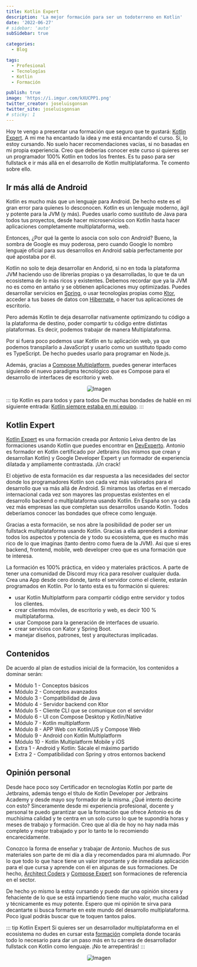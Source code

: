 ```yaml
---
title: Kotlin Expert
description: 'La mejor formación para ser un todoterreno en Kotlin'
date: '2022-06-27'
# sidebar: 'auto'
subSidebar: true

categories:
  - Blog

tags:
  - Profesional
  - Tecnologías
  - Kotlin
  - Formación

publish: true
image: 'https://i.imgur.com/kXUCPP1.png'
twitter_creator: joseluisgonsan
twitter_site: joseluisgonsan
# sticky: 1
---
```

Hoy te vengo a presentar una formación que seguro que te gustará: [Kotlin Expert](https://kotlinexpert.com/). A mi me ha encantado la idea y me está encantando el curso. Sí, lo estoy cursando. No suelo hacer recomendaciones vacías, si no basadas en mi propia experiencia. Creo que deberías conocer este curso si quieres ser un programador 100% Kotlin en todos los frentes. Es tu paso para ser fullstack e ir más allá en el desarrollo de Kotlin multiplataforma. Te comento sobre ello.

<!-- more -->

## Ir más allá de Android
Kotlin es mucho más que un lenguaje para Android. De hecho este es el gran error para quienes lo desconocen. Kotlin es un lenguaje moderno, ágil y potente para la JVM (y más). Puedes usarlo como sustituto de Java para todos tus proyectos, desde hacer microservicios con Kotlin hasta hacer aplicaciones completamente multiplataforma, web.

Entonces, ¿Por qué la gente lo asocia con solo con Android? Bueno, la sombra de Google es muy poderosa, pero cuando Google lo nombro lenguaje oficial para sus desarrollos en Android sabía perfectamente por qué apostaba por él.

Kotlin no solo te deja desarrollar en Andorid, si no en toda la plataforma JVM haciendo uso de librerías propias o ya desarrolladas, lo que te da un ecosistema de lo más ricos y existentes. Debemos recordar que ya la JVM no es como en antaño y se obtienen aplicaciones muy optimizadas. Puedes desarrollar servicios en [Spring](https://spring.io/guides/tutorials/spring-boot-kotlin/), o usar tecnologías propias como [Ktor](https://ktor.io/), acceder a tus bases de datos con [Hibernate](https://www.baeldung.com/kotlin/jpa), o hacer tus aplicaciones de escritorio.

Pero además Kotlin te deja desarrollar nativamente optimizando tu código a la plataforma de destino, poder compartir tu código entre distintas plataformas. Es decir, podemos trabajar de manera Multiplataforma.

Por si fuera poco podemos usar Kotlin en tu aplicación web, ya que podemos transpilarlo a JavaScript y usarlo como un sustituto tipado como es TypeScript. De hecho puedes usarlo para programar en Node.js.

Además, gracias a [Compose Multiplatform](https://www.jetbrains.com/es-es/lp/compose-mpp/), puedes generar interfaces siguiendo el nuevo paradigma tecnológico que es Compose para el desarrollo de interfaces de escritorio y web.

<p style="text-align:center;">
<img loading="lazy" style="border-radius: 0.25rem;"
  src="https://miro.medium.com/max/1400/0*2ANzcAioIwSfyNep.png"
  alt="Imagen">
</p>

::: tip  <span class="iconify" data-icon="logos:kotlin-icon"></span> Kotlin es para todos y para todos
De muchas bondades de <span class="iconify" data-icon="logos:kotlin"></span> hablé en mi siguiente entrada: [Kotlin siempre estaba en mi equipo](../2021/2021-11-28-kotlin-en-mi-equipo.md).
:::

## Kotlin Expert
[Kotlin Expert](https://kotlinexpert.com/) es una formación creada por Antonio Leiva dentro de las formaciones usando Kotlin que puedes encontrar en [DevExperto](https://devexperto.com/). Antonio es formador en Kotlin certificado por Jetbrains (los mismos que crean y desarrollan Kotlin) y Google Developer Expert y un formador de experiencia dilatada y ampliamente contrastada. ¡Un crack!

El objetivo de esta formación es dar respuesta a las necesidades del sector donde los programadores Kotlin son cada vez más valorados para el desarrollo que va más allá de Android. Si miramos las ofertas en el mercado internacional cada vez son mayores las propuestas existentes en el desarrollo backend o multiplataforma usando Kotlin. En España son ya cada vez más empresas las que completan sus desarrollos usando Kotlin. Todos deberíamos conocer las bondades que ofrece como lenguaje.

Gracias a esta formación, se nos abre la posibilidad de poder ser un fullstack multiplataforma usando Kotlin. Gracias a ella aprenderś a dominar todos los aspectos y potencia de <span class="iconify" data-icon="logos:kotlin"></span> y todo su ecosistema, que es mucho más rico de lo que imaginas (tanto dentro como fuera de la JVM). Asi que si eres backend, frontend, mobile, web developer creo que es una formación que te interesa.

La formación es 100% práctica, en vídeo y materiales prácticos. A parte de tener una comunidad de Discord muy rica para resolver cualquier duda.
Crea una App desde cero donde, tanto el servidor como el cliente, estarán programados en Kotlin. Por lo tanto esta es tu formación si quieres:
- usar Kotlin Multiplatform para compartir código entre servidor y todos los clientes.
- crear clientes móviles, de escritorio y web, es decir 100 % multiplataforma.
- usar Compose para la generación de interfaces de usuario.
- crear servicios con Kator y Spring Boot.
- manejar diseños, patrones, test y arquitecturas implicadas.

## Contenidos
De acuerdo al plan de estudios inicial de la formación, los contenidos a dominar serán:
- Módulo 1 - Conceptos básicos
- Módulo 2 - Conceptos avanzados
- Módulo 3 - Compatibilidad de Java
- Módulo 4 - Servidor backend con Ktor
- Módulo 5 - Cliente CLI que se comunique con el servidor
- Módulo 6 - UI con Compose Desktop y Kotlin/Native
- Módulo 7 - Kotlin multiplatform
- Módulo 8 - APP Web con Kotlin/JS y Compose Web
- Módulo 9 - Android con Kotlin Multiplatform
- Módulo 10 - Kotlin Multiplatform Mobile y iOS
- Extra 1 - Android y Kotlin: Sácale el máximo partido
- Extra 2 - Compatibilidad con Spring y otros entornos backend

## Opinión personal
Desde hace poco soy Certificador en tecnologías Kotlin por parte de Jetbrains, además tengo el título de Kotlin Developer por Jetbrains Academy y desde mayo soy formador de la misma. ¿Qué intento decirte con esto? Sinceramente desde mi experiencia profesional, docente y personal te puedo garantizar que la formación que ofrece Antonio es de muchísima calidad y te centra en un solo curso lo que te supondría horas y meses de trabajo y formación. Creo que al día de hoy no hay nada más completo y mejor trabajado y por lo tanto te lo recomiendo encarecidamente.

Conozco la forma de enseñar y trabajar de Antonio. Muchos de sus materiales son parte de mi día a día y recomendados para mi alumnado. Por lo que todo lo que hace tiene un valor importante y de inmediata aplicación para el que cursa y aprende con él en algunas de sus formaciones. De hecho, [Architect Coders](https://architectcoders.com/) y [Compose Expert](https://compose.expert/) son formaciones de referencia en el sector.

De hecho yo mismo la estoy cursando y puedo dar una opinión sincera y fehaciente de lo que se está impartiendo tiene mucho valor, mucha calidad y técnicamente es muy potente. Espero que mi opinión te sirva para decantarte si busca formarte en este mundo del desarrollo multiplataforma. Poco igual podrás buscar que te toquen tantos palos.

::: tip  <span class="iconify" data-icon="logos:kotlin-icon"></span> Kotlin Expert
Si quieres ser un desarrollador multiplataforma en el ecosistema <span class="iconify" data-icon="logos:kotlin"></span> no dudes en cursar esta [formación](https://kotlinexpert.com/) completa donde tocarás todo lo necesario para dar un paso más en tu carrera de desarrollador fullstack con Kotlin como lenguaje. ¡No te arrepentirás!
:::

<p style="text-align:center;">
<img loading="lazy" style="border-radius: 0.25rem;"
  src="https://i.imgur.com/1CE4RoS.png"
  alt="Imagen">
</p>
